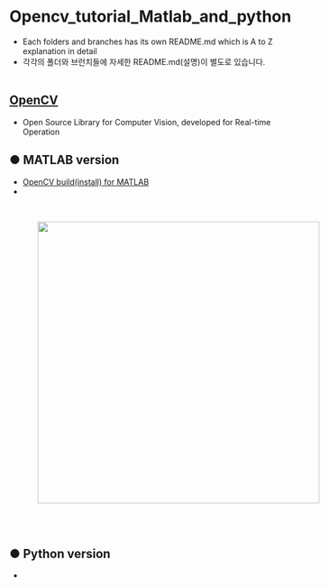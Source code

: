 # Opencv_tutorial_Matlab_and_python
+ Each folders and branches has its own README.md which is A to Z explanation in detail
+ 각각의 폴더와 브런치들에 자세한 README.md(설명)이 별도로 있습니다.
</br></br>

## [OpenCV](https://opencv.org/)
+ Open Source Library for Computer Vision, developed for Real-time Operation

## ● MATLAB version
+ [OpenCV build(install) for MATLAB]()
+ []()
<br>

<p align="left">
<img src="https://github.com/engcang/image-files/blob/master/opencv/Detected.gif" width="500" hspace="50"/>
</p>
</br></br>

## ● Python version
+ 
